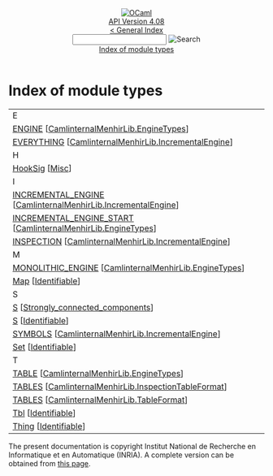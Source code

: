 <!-- ((! set title API !)) ((! set documentation !)) ((! set api !)) ((! set nobreadcrumb !)) -->
<div class="api"><header><nav class="toc brand"><a class="brand" href="https://ocaml.org/"><img src="colour-logo-gray.svg" class="svg" alt="OCaml"></a></nav><nav class="toc"><div class="toc_version"><a href="/docs" id="version-select">API Version 4.08</a></div><a href="index.html">&lt; General Index</a><div class="api_search"><input type="text" name="apisearch" id="api_search" oninput="mySearch(false);" onkeypress="this.oninput();" onclick="this.oninput();" onpaste="this.oninput();">
<img src="search_icon.svg" alt="Search" class="svg" onclick="mySearch(false)"></div>
<div id="search_results"></div><div class="toc_title"><a href="#top">Index of module types</a></div><ul></ul></nav></header>

<h1>Index of module types</h1>
<table>
<tbody><tr><td align="left"><div>E</div></td></tr>
<tr><td><a href="CamlinternalMenhirLib.EngineTypes.ENGINE.html">ENGINE</a> [<a href="CamlinternalMenhirLib.EngineTypes.html">CamlinternalMenhirLib.EngineTypes</a>]</td>
<td></td></tr>
<tr><td><a href="CamlinternalMenhirLib.IncrementalEngine.EVERYTHING.html">EVERYTHING</a> [<a href="CamlinternalMenhirLib.IncrementalEngine.html">CamlinternalMenhirLib.IncrementalEngine</a>]</td>
<td></td></tr>
<tr><td align="left"><div>H</div></td></tr>
<tr><td><a href="Misc.HookSig.html">HookSig</a> [<a href="Misc.html">Misc</a>]</td>
<td></td></tr>
<tr><td align="left"><div>I</div></td></tr>
<tr><td><a href="CamlinternalMenhirLib.IncrementalEngine.INCREMENTAL_ENGINE.html">INCREMENTAL_ENGINE</a> [<a href="CamlinternalMenhirLib.IncrementalEngine.html">CamlinternalMenhirLib.IncrementalEngine</a>]</td>
<td></td></tr>
<tr><td><a href="CamlinternalMenhirLib.EngineTypes.INCREMENTAL_ENGINE_START.html">INCREMENTAL_ENGINE_START</a> [<a href="CamlinternalMenhirLib.EngineTypes.html">CamlinternalMenhirLib.EngineTypes</a>]</td>
<td></td></tr>
<tr><td><a href="CamlinternalMenhirLib.IncrementalEngine.INSPECTION.html">INSPECTION</a> [<a href="CamlinternalMenhirLib.IncrementalEngine.html">CamlinternalMenhirLib.IncrementalEngine</a>]</td>
<td></td></tr>
<tr><td align="left"><div>M</div></td></tr>
<tr><td><a href="CamlinternalMenhirLib.EngineTypes.MONOLITHIC_ENGINE.html">MONOLITHIC_ENGINE</a> [<a href="CamlinternalMenhirLib.EngineTypes.html">CamlinternalMenhirLib.EngineTypes</a>]</td>
<td></td></tr>
<tr><td><a href="Identifiable.Map.html">Map</a> [<a href="Identifiable.html">Identifiable</a>]</td>
<td></td></tr>
<tr><td align="left"><div>S</div></td></tr>
<tr><td><a href="Strongly_connected_components.S.html">S</a> [<a href="Strongly_connected_components.html">Strongly_connected_components</a>]</td>
<td></td></tr>
<tr><td><a href="Identifiable.S.html">S</a> [<a href="Identifiable.html">Identifiable</a>]</td>
<td></td></tr>
<tr><td><a href="CamlinternalMenhirLib.IncrementalEngine.SYMBOLS.html">SYMBOLS</a> [<a href="CamlinternalMenhirLib.IncrementalEngine.html">CamlinternalMenhirLib.IncrementalEngine</a>]</td>
<td></td></tr>
<tr><td><a href="Identifiable.Set.html">Set</a> [<a href="Identifiable.html">Identifiable</a>]</td>
<td></td></tr>
<tr><td align="left"><div>T</div></td></tr>
<tr><td><a href="CamlinternalMenhirLib.EngineTypes.TABLE.html">TABLE</a> [<a href="CamlinternalMenhirLib.EngineTypes.html">CamlinternalMenhirLib.EngineTypes</a>]</td>
<td></td></tr>
<tr><td><a href="CamlinternalMenhirLib.InspectionTableFormat.TABLES.html">TABLES</a> [<a href="CamlinternalMenhirLib.InspectionTableFormat.html">CamlinternalMenhirLib.InspectionTableFormat</a>]</td>
<td></td></tr>
<tr><td><a href="CamlinternalMenhirLib.TableFormat.TABLES.html">TABLES</a> [<a href="CamlinternalMenhirLib.TableFormat.html">CamlinternalMenhirLib.TableFormat</a>]</td>
<td></td></tr>
<tr><td><a href="Identifiable.Tbl.html">Tbl</a> [<a href="Identifiable.html">Identifiable</a>]</td>
<td></td></tr>
<tr><td><a href="Identifiable.Thing.html">Thing</a> [<a href="Identifiable.html">Identifiable</a>]</td>
<td></td></tr>
</tbody></table>


<div class="copyright">The present documentation is copyright Institut National de Recherche en Informatique et en Automatique (INRIA). A complete version can be obtained from <a href="http://caml.inria.fr/pub/docs/manual-ocaml/">this page</a>.</div></div>